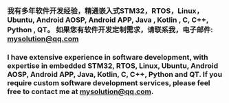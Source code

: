 ###  我有多年软件开发经验，精通嵌入式STM32，RTOS，Linux，Ubuntu,   Android AOSP,   Android APP,  Java , Kotlin ,  C,   C++,   Python ,  QT。 如果您有软件开发定制需求，请联系我，电子邮件: mysolution@qq.com

### I have extensive experience in software development, with expertise in embedded STM32, RTOS, Linux, Ubuntu, Android AOSP, Android APP, Java, Kotlin, C, C++, Python and QT. If you require custom software development services, please feel free to contact me at mysolution@qq.com.



<!--
**micro3721/micro3721** is a ✨ _special_ ✨ repository because its `README.md` (this file) appears on your GitHub profile.

Here are some ideas to get you started:

- 🔭 I’m currently working on ...
- 🌱 I’m currently learning ...
- 👯 I’m looking to collaborate on ...
- 🤔 I’m looking for help with ...
- 💬 Ask me about ...
- 📫 How to reach me: ...
- 😄 Pronouns: ...
- ⚡ Fun fact: ...
-->
